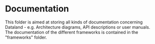 # Documentation
This folder is aimed at storing all kinds of documentation concerning Dataland - e.g. Architecture diagrams, API descriptions or user manuals. The documentation of the different frameworks is contained in the "frameworks" folder.

